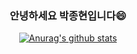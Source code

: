 <div align=center>
  
### 안녕하세요 박종현입니다😄
[![Anurag's github stats](https://github-readme-stats.vercel.app/api?username=Parkjonghyun93)](https://github.com/anuraghazra/github-readme-stats)

</div>
